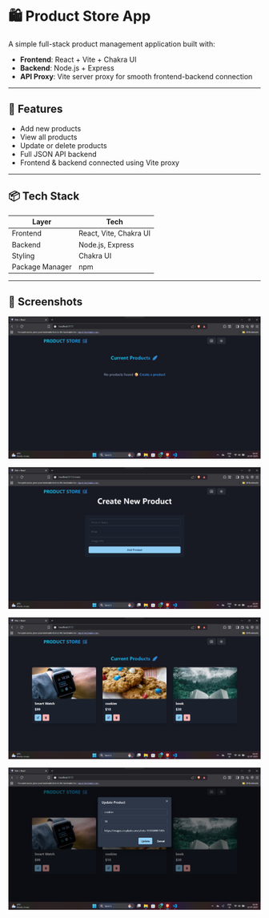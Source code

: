 # 🛍️ Product Store App

A simple full-stack product management application built with:

- **Frontend**: React + Vite + Chakra UI
- **Backend**: Node.js + Express
- **API Proxy**: Vite server proxy for smooth frontend-backend connection

---

## 🚀 Features

- Add new products
- View all products
- Update or delete products
- Full JSON API backend
- Frontend & backend connected using Vite proxy

---

## 📦 Tech Stack

| Layer      | Tech                |
|------------|---------------------|
| Frontend   | React, Vite, Chakra UI |
| Backend    | Node.js, Express    |
| Styling    | Chakra UI |
| Package Manager | npm             |

---
## 📸 Screenshots


![Screenshot 1](./screenshots/screenshot1.png)


![Screenshot 2](./screenshots/screenshot2.png)

![Screenshot 3](./screenshots/screenshot3.png)


![Screenshot 4](./screenshots/screenshot4.png)
